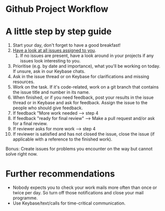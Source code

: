 # Github Project Workflow

# A little step by step guide

1. Start your day, don't forget to have a good breakfast!
2. [Have a look at all issues assigned to you](https://github.com/issues/assigned?q=user:Leibniz-HBI%20is:open%20is:issue%20archived:false%20sort:created-asc).
    1. If no issues are present, have a look around in your projects if any issues look interesting to you.
3. Prioritise (e.g. by date and importance), what you'll be working on today. If unsure, ask in our Keybase chats.
4. Ask in the issue thread or on Keybase for clarifications and missing resources.
5. Work on the task. If it's code-related, work on a git branch that contains the issue title and number in its name.
6. When finished, or if you need feedback, post your results in the issue thread or in Keybase and ask for feedback. Assign the issue to the people who should give feedback.
7. If feedback "More work needed --> step 4
8. If feedback "ready for final review" --> Make a pull request and/or ask for a final review.
9. If reviewer asks for more work --> step 4
10. If reviewer is satisfied and has not closed the issue, close the issue (if applicable with a reference to the finished work).

Bonus: Create issues for problems you encounter on the way but cannot solve right now.

# Further recommendations

* Nobody expects you to check your work mails more often than once or twice per day. So turn off those notifications and close your mail programme.
* Use Keybase/text/calls for time-critical communication.